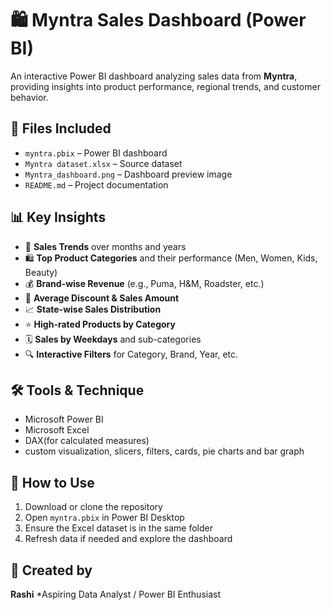 # 🛍️ Myntra Sales Dashboard (Power BI)

An interactive Power BI dashboard analyzing sales data from **Myntra**, providing insights into product performance, regional trends, and customer behavior.

## 📁 Files Included

* `myntra.pbix` – Power BI dashboard
* `Myntra dataset.xlsx` – Source dataset
* `Myntra_dashboard.png` – Dashboard preview image
* `README.md` – Project documentation

## 📊 Key Insights

- 📅 **Sales Trends** over months and years
- 🛍️ **Top Product Categories** and their performance (Men, Women, Kids, Beauty)
- 💰 **Brand-wise Revenue** (e.g., Puma, H&M, Roadster, etc.)
- 🧾 **Average Discount & Sales Amount**
- 📈 **State-wise Sales Distribution**
- ⭐ **High-rated Products by Category**
- 🗓️ **Sales by Weekdays** and sub-categories
- 🔍 **Interactive Filters** for Category, Brand, Year, etc.
  
## 🛠️ Tools & Technique

* Microsoft Power BI
* Microsoft Excel
* DAX(for calculated measures)
* custom visualization, slicers, filters, cards, pie charts and bar graph

## 🚀 How to Use

1. Download or clone the repository
2. Open `myntra.pbix` in Power BI Desktop
3. Ensure the Excel dataset is in the same folder
4. Refresh data if needed and explore the dashboard

## 📜 Created by 

**Rashi**
*Aspiring Data Analyst / Power BI Enthusiast
